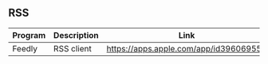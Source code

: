 ## RSS 

| Program | Description | Link | Plugins | Comment |
| --- | --- | --- | --- | --- |
| Feedly | RSS client | https://apps.apple.com/app/id396069556 |
